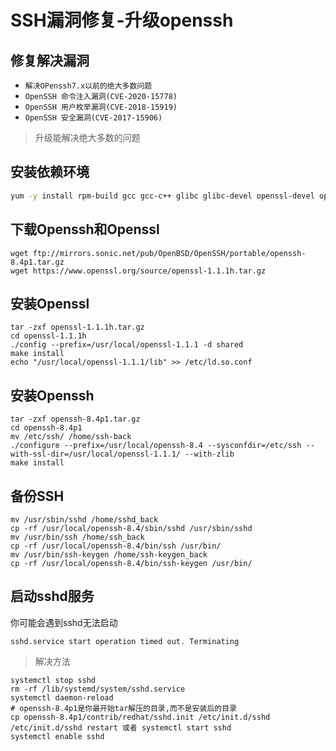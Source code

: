 # SSH漏洞修复-升级openssh

## 修复解决漏洞
- `解决OPenssh7.x以前的绝大多数问题`
- `OpenSSH 命令注入漏洞(CVE-2020-15778)`
- `OpenSSH 用户枚举漏洞(CVE-2018-15919)`
- `OpenSSH 安全漏洞(CVE-2017-15906)`
> 升级能解决绝大多数的问题


## 安装依赖环境
```bash
yum -y install rpm-build gcc gcc-c++ glibc glibc-devel openssl-devel openssl prce pcre-devel zlib zlib-devel make wget krb5-devel pam-devel libX11-devel xmkmf libXt-devel initscripts libXt-devel imake gtk2-devel
```
## 下载Openssh和Openssl
```shell
wget ftp://mirrors.sonic.net/pub/OpenBSD/OpenSSH/portable/openssh-8.4p1.tar.gz
wget https://www.openssl.org/source/openssl-1.1.1h.tar.gz
```

## 安装Openssl
```shell
tar -zxf openssl-1.1.1h.tar.gz
cd openssl-1.1.1h
./config --prefix=/usr/local/openssl-1.1.1 -d shared
make install
echo "/usr/local/openssl-1.1.1/lib" >> /etc/ld.so.conf 
```

## 安装Openssh
```shell
tar -zxf openssh-8.4p1.tar.gz
cd openssh-8.4p1
mv /etc/ssh/ /home/ssh-back
./configure --prefix=/usr/local/openssh-8.4 --sysconfdir=/etc/ssh --with-ssl-dir=/usr/local/openssl-1.1.1/ --with-zlib
make install
```

## 备份SSH
```shell
mv /usr/sbin/sshd /home/sshd_back
cp -rf /usr/local/openssh-8.4/sbin/sshd /usr/sbin/sshd
mv /usr/bin/ssh /home/ssh_back
cp -rf /usr/local/openssh-8.4/bin/ssh /usr/bin/
mv /usr/bin/ssh-keygen /home/ssh-keygen_back
cp -rf /usr/local/openssh-8.4/bin/ssh-keygen /usr/bin/
```

## 启动sshd服务
你可能会遇到sshd无法启动
```shell
sshd.service start operation timed out. Terminating
```
> 解决方法
```shell
systemctl stop sshd
rm -rf /lib/systemd/system/sshd.service
systemctl daemon-reload
# openssh-8.4p1是你最开始tar解压的目录,而不是安装后的目录
cp openssh-8.4p1/contrib/redhat/sshd.init /etc/init.d/sshd
/etc/init.d/sshd restart 或者 systemctl start sshd
systemctl enable sshd
```

